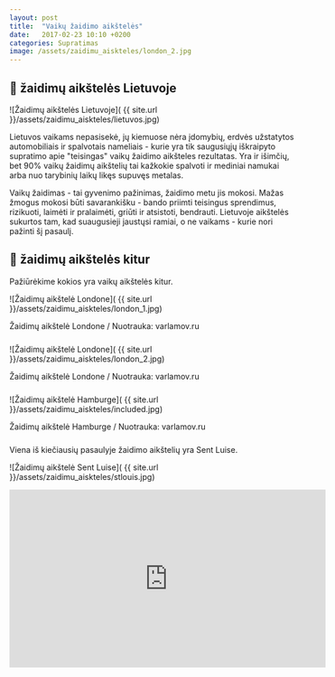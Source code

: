 ```yaml
---
layout: post
title:  "Vaikų žaidimo aikštelės"
date:   2017-02-23 10:10 +0200
categories: Supratimas
image: /assets/zaidimu_aiskteles/london_2.jpg
---
```


## 💩 žaidimų aikštelės Lietuvoje

![Žaidimų aikštelės Lietuvoje]( {{ site.url }}/assets/zaidimu_aiskteles/lietuvos.jpg)


Lietuvos vaikams nepasisekė, jų kiemuose nėra įdomybių, erdvės užstatytos automobiliais ir spalvotais nameliais - kurie yra tik saugusiųjų iškraipyto supratimo
apie "teisingas" vaikų žaidimo aikšteles rezultatas. 
Yra ir išimčių, bet 90% vaikų žaidimų aikštelių tai kažkokie spalvoti ir mediniai namukai arba nuo tarybinių laikų likęs supuvęs metalas.

Vaikų žaidimas  - tai gyvenimo pažinimas, žaidimo metu jis mokosi. Mažas žmogus mokosi būti savarankišku - bando priimti teisingus sprendimus, rizikuoti, laimėti ir pralaimėti, griūti ir atsistoti, bendrauti. Lietuvoje aikštelės sukurtos tam, kad suaugusieji jaustųsi ramiai, o ne vaikams - kurie nori pažinti šį pasaulį.

## 🍬 žaidimų aikštelės kitur

Pažiūrėkime kokios yra vaikų aikštelės kitur.

![Žaidimų aikštelė Londone]( {{ site.url }}/assets/zaidimu_aiskteles/london_1.jpg)
<div class="lighter smaller" style="margin:0 0 24px;">Žaidimų aikštelė Londone / Nuotrauka: varlamov.ru</div>


![Žaidimų aikštelė Londone]( {{ site.url }}/assets/zaidimu_aiskteles/london_2.jpg)
<div class="lighter smaller" style="margin:0 0 24px;">Žaidimų aikštelė Londone / Nuotrauka: varlamov.ru</div>


![Žaidimų aikštelė Hamburge]( {{ site.url }}/assets/zaidimu_aiskteles/included.jpg)
<div class="lighter smaller" style="margin:0 0 24px;">Žaidimų aikštelė Hamburge / Nuotrauka: varlamov.ru</div>


Viena iš kiečiausių pasaulyje žaidimo aikštelių yra Sent Luise.

![Žaidimų aikštelė Sent Luise]( {{ site.url }}/assets/zaidimu_aiskteles/stlouis.jpg)

<div class="video-container">
<iframe width="560" height="315" src="https://www.youtube.com/embed/MyZHBp0IkUY" frameborder="0" allowfullscreen></iframe>
</div>